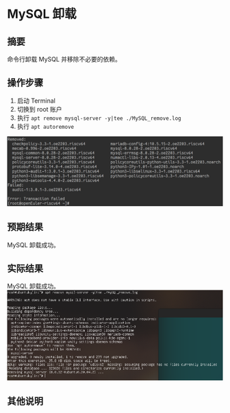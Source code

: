 # MySQL 卸载

## 摘要

命令行卸载 MySQL 并移除不必要的依赖。

## 操作步骤

1. 启动 Terminal
2. 切换到 root 账户
2. 执行 `apt remove mysql-server -y|tee ./MySQL_remove.log`
3. 执行 `apt autoremove`

![MySQL卸载](./img/MySQL卸载.png)

## 预期结果

MySQL 卸载成功。

## 实际结果

MySQL 卸载成功。
![MySQL卸载](./img/MySQL卸载2.png)

## 其他说明
